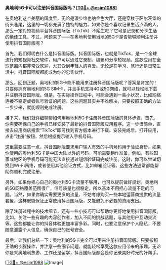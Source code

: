 **奥地利5G卡可以注册抖音国际版吗？[[TG💪+ @esim1088](https://t.me/s/esim1088)]**

在奥地利这个美丽的国度里，无论是漫步维也纳金色大厅，还是穿梭于萨尔茨堡的街头巷尾，这里的一切都充满了独特的魅力。如果你是个喜欢记录生活点滴的人，那么一定对短视频平台抖音国际版（TikTok）不陌生吧？它可是记录和分享生活的绝佳工具。不过，问题来了——在奥地利使用当地的5G卡是否能够顺利注册并使用抖音国际版呢？

首先，我们得明白什么是抖音国际版。抖音国际版，也就是TikTok，是一个全球流行的短视频社交软件，用户可以通过它录制、编辑和分享短视频。这款应用在全球范围内都非常受欢迎，尤其受到年轻人的喜爱。无论是在学习、旅行还是日常生活中，抖音国际版都能成为你的忠实伙伴。

那么，回到正题，奥地利的5G卡能不能用来注册抖音国际版呢？答案是肯定的！只要你拥有奥地利的5G SIM卡，并且手机支持4G或5G网络，就可以轻松地下载并注册抖音国际版。但是，在实际操作过程中，可能会遇到一些小状况，比如网络连接不稳定或者账号验证的问题。这些问题其实并不难解决，只要按照正确的方法一步步来，就能顺利完成注册。

接下来，我们就详细聊聊如何用奥地利5G卡注册抖音国际版的具体步骤。首先，你需要确保自己的手机已经安装了最新的抖音国际版应用程序。这一步很简单，直接去应用商店搜索“TikTok”即可找到官方版本进行下载。安装完成后，打开应用，点击“注册”按钮，然后根据提示输入手机号码。

这里需要注意一点，抖音国际版要求用户输入有效的手机号码用于验证身份。如果你使用的奥地利5G卡是中国大陆以外的号码，可能需要稍作准备。例如，有些国家或地区的手机号码可能无法直接通过短信验证码完成注册。这时，你可以尝试切换到Wi-Fi网络，或者使用其他验证方式，比如邮箱验证等。这些方法通常都能帮助你顺利完成注册。

另外，如果你担心自己的奥地利5G卡流量不够用，也可以提前做好规划。奥地利的5G网络覆盖范围很广，信号质量也很稳定，所以基本不用担心流量不足的问题。当然，如果你确实需要更多的流量，不妨考虑购买一些本地运营商提供的流量套餐，这样既能保证正常使用抖音国际版，又能避免不必要的费用支出。

除了注册过程中的技术细节，还有一些小技巧可以帮助你更好地使用抖音国际版。比如，关注一些有趣的内容创作者，加入不同的挑战话题，与其他用户互动交流等。这些都能让你的抖音体验更加丰富多彩。同时，也要注意保护个人隐私，不要随意泄露个人信息，确保自己的账号安全。

最后，让我们总结一下：奥地利的5G卡完全可以用来注册抖音国际版。只要按照正确的步骤操作，并注意一些细节问题，就能轻松享受这款应用带来的乐趣。无论你是来奥地利旅游、工作还是留学，抖音国际版都会是你记录美好时光的好帮手。

[[TG💪+ @esim1088](https://t.me/s/esim1088) ![Image](https://i.postimg.cc/4NQfJmqS/Snipaste-2025-05-13-00-14-12.png)]